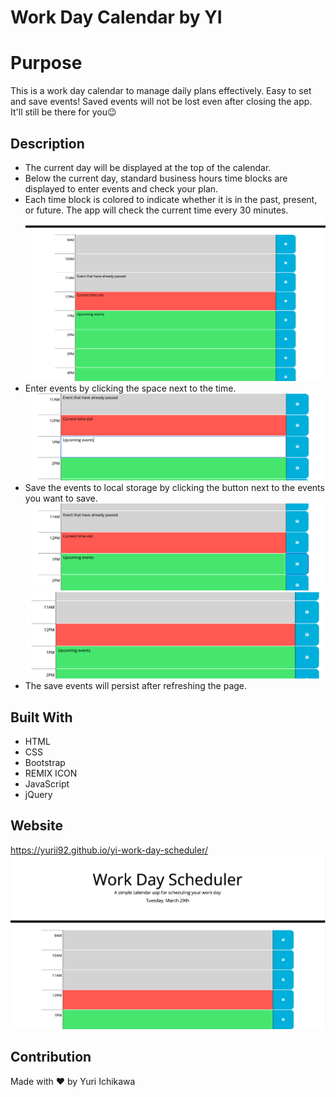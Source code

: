 # Work Day Calendar by YI

# Purpose
This is a work day calendar to manage daily plans effectively. Easy to set and save events! Saved events will not be lost even after closing the app. It'll still be there for you😉

## Description
* The current day will be displayed at the top of the calendar.
* Below the current day, standard business hours time blocks are displayed to enter events and check your plan.
* Each time block is colored to indicate whether it is in the past, present, or future. The app will check the current time every 30 minutes.<br/>
    ![alt text](./assets/images/screencap_02_color-indication.png)
* Enter events by clicking the space next to the time.<br/>
    ![alt text](./assets/images/screencap_03_entering-events.png)
* Save the events to local storage by clicking the button next to the events you want to save.<br/>
    ![alt text](./assets/images/screencap_04_saving-events1.png)
    ![alt text](./assets/images/screencap_04_saving-events2.png)
* The save events will persist after refreshing the page.

## Built With
* HTML
* CSS
* Bootstrap
* REMIX ICON
* JavaScript
* jQuery

## Website
https://yurii92.github.io/yi-work-day-scheduler/
![alt text](./assets/images/screenscap_01_main.png)

## Contribution
Made with ❤️ by Yuri Ichikawa